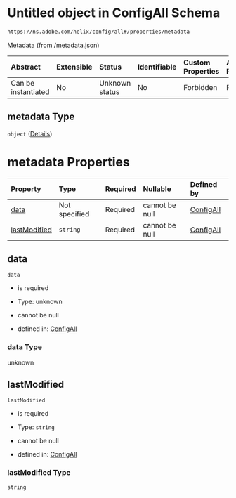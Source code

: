 # Untitled object in ConfigAll Schema

```txt
https://ns.adobe.com/helix/config/all#/properties/metadata
```

Metadata (from /metadata.json)

| Abstract            | Extensible | Status         | Identifiable | Custom Properties | Additional Properties | Access Restrictions | Defined In                                                                                |
| :------------------ | :--------- | :------------- | :----------- | :---------------- | :-------------------- | :------------------ | :---------------------------------------------------------------------------------------- |
| Can be instantiated | No         | Unknown status | No           | Forbidden         | Forbidden             | none                | [project-config-all.schema.json\*](project-config-all.schema.json "open original schema") |

## metadata Type

`object` ([Details](project-config-all-properties-metadata.md))

# metadata Properties

| Property                      | Type          | Required | Nullable       | Defined by                                                                                                                                                          |
| :---------------------------- | :------------ | :------- | :------------- | :------------------------------------------------------------------------------------------------------------------------------------------------------------------ |
| [data](#data)                 | Not specified | Required | cannot be null | [ConfigAll](project-config-all-properties-metadata-properties-data.md "https://ns.adobe.com/helix/config/all#/properties/metadata/properties/data")                 |
| [lastModified](#lastmodified) | `string`      | Required | cannot be null | [ConfigAll](project-config-all-properties-metadata-properties-lastmodified.md "https://ns.adobe.com/helix/config/all#/properties/metadata/properties/lastModified") |

## data



`data`

*   is required

*   Type: unknown

*   cannot be null

*   defined in: [ConfigAll](project-config-all-properties-metadata-properties-data.md "https://ns.adobe.com/helix/config/all#/properties/metadata/properties/data")

### data Type

unknown

## lastModified



`lastModified`

*   is required

*   Type: `string`

*   cannot be null

*   defined in: [ConfigAll](project-config-all-properties-metadata-properties-lastmodified.md "https://ns.adobe.com/helix/config/all#/properties/metadata/properties/lastModified")

### lastModified Type

`string`
